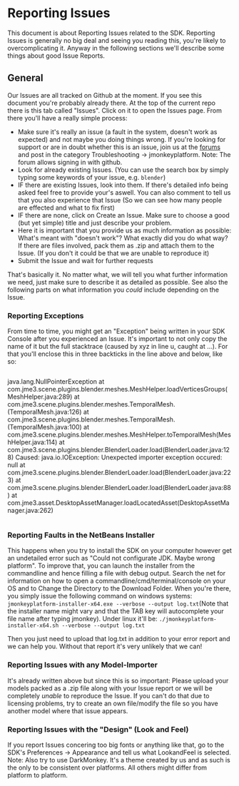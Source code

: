 # Reporting Issues
This document is about Reporting Issues related to the SDK.
Reporting Issues is generally no big deal and seeing you reading this, you're likely to overcomplicating it.
Anyway in the following sections we'll describe some things about good Issue Reports.

## General
Our Issues are all tracked on Github at the moment. If you see this document you're probably already there.
At the top of the current repo there is this tab called "Issues". Click on it to open the Issues page.
From there you'll have a really simple process:
- Make sure it's really an issue (a fault in the system, doesn't work as expected) and not maybe you doing things wrong. If you're looking for support or are in doubt whether this is an issue, join us at the [forums](http://hub.jmonkeyengine.org) and post in the category Troubleshooting -> jmonkeyplatform. Note: The forum allows signing in with github.
- Look for already existing Issues. (You can use the search box by simply typing some keywords of your issue, e.g. `blender`)
- IF there are existing Issues, look into them. If there's detailed info being asked feel free to provide your's aswell. You can also comment to tell us that you also experience that Issue (So we can see how many people are effected and what to fix first)
- IF there are none, click on Create an Issue. Make sure to choose a good (but yet simple) title and just describe your problem.
- Here it is important that you provide us as much information as possible: What's meant with "doesn't work"? What exactly did you do what way? If there are files involved, pack them as .zip and attach them to the Issue. (If you don't it could be that we are unable to reproduce it)
- Submit the Issue and wait for further requests

That's basically it. No matter what, we will tell you what further information we need, just make sure to describe it as detailed as possible.
See also the following parts on what information you _could_ include depending on the Issue.

### Reporting Exceptions
From time to time, you might get an "Exception" being written in your SDK Console after you experienced an Issue.
It's important to not only copy the name of it but the full stacktrace (caused by xyz in line u, caught at ...).
For that you'll enclose this in three backticks in the line above and below, like so: 
```
```
java.lang.NullPointerException
at com.jme3.scene.plugins.blender.meshes.MeshHelper.loadVerticesGroups(MeshHelper.java:289)
at com.jme3.scene.plugins.blender.meshes.TemporalMesh.<init>(TemporalMesh.java:126)
at com.jme3.scene.plugins.blender.meshes.TemporalMesh.<init>(TemporalMesh.java:100)
at com.jme3.scene.plugins.blender.meshes.MeshHelper.toTemporalMesh(MeshHelper.java:114)
at com.jme3.scene.plugins.blender.BlenderLoader.load(BlenderLoader.java:128)
Caused: java.io.IOException: Unexpected importer exception occured: null
at com.jme3.scene.plugins.blender.BlenderLoader.load(BlenderLoader.java:223)
at com.jme3.scene.plugins.blender.BlenderLoader.load(BlenderLoader.java:88)
at com.jme3.asset.DesktopAssetManager.loadLocatedAsset(DesktopAssetManager.java:262)
```
```

### Reporting Faults in the NetBeans Installer
This happens when you try to install the SDK on your computer however get an undetailed error such as "Could not configurate JDK. Maybe wrong platform".
To improve that, you can launch the installer from the commandline and hence filling a file with debug output.
Search the net for information on how to open a commandline/cmd/terminal/console on your OS and to Change the Directory to the Download Folder.
When you're there, you simply issue the following command on windows systems:
`jmonkeyplatform-installer-x64.exe --verbose --output log.txt`(Note that the installer name might vary and that the TAB key will autocomplete your file name after typing jmonkey).
Under linux it'll be:
`./jmonkeyplatform-installer-x64.sh --verbose --output log.txt`

Then you just need to upload that log.txt in addition to your error report and we can help you.
Without that report it's very unlikely that we can!

### Reporting Issues with any Model-Importer
It's already written above but since this is so important: Please upload your models packed as a .zip file along with your Issue report or we will be completely *unable* to reproduce the Issue.
If you can't do that due to licensing problems, try to create an own file/modify the file so you have another model where that issue appears.

### Reporting Issues with the "Design" (Look and Feel)
If you report Issues concering too big fonts or anything like that, go to the SDK's Preferences -> Appearance and tell us what LookandFeel is selected.
Note: Also try to use DarkMonkey. It's a theme created by us and as such is the only to be consistent over platforms. All others might differ from platform to platform.